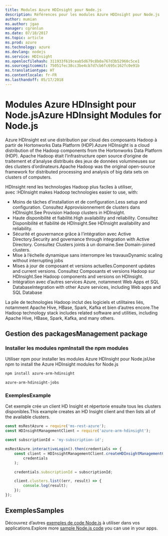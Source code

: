 ```yaml
---
title: Modules Azure HDInsight pour Node.js
description: Références pour les modules Azure HDInsight pour Node.js
author: mumian
ms.author: jgao
manager: cgronlun
ms.date: 07/18/2017
ms.topic: article
ms.prod: azure
ms.technology: azure
ms.devlang: nodejs
ms.service: HDInsight
ms.openlocfilehash: 311933f619ceab5d679c8b0a767d3b52960c5ce1
ms.sourcegitcommit: 75051fec38cc3be4cb7d7cb6fc695c162fc0e91b
ms.translationtype: HT
ms.contentlocale: fr-FR
ms.lasthandoff: 05/17/2018
---
```

# <a name="azure-hdinsight-modules-for-nodejs"></a><span data-ttu-id="e847c-103">Modules Azure HDInsight pour Node.js</span><span class="sxs-lookup"><span data-stu-id="e847c-103">Azure HDInsight Modules for Node.js</span></span>

<span data-ttu-id="e847c-104">Azure HDInsight est une distribution par cloud des composants Hadoop à partir de Hortonworks Data Platform (HDP).</span><span class="sxs-lookup"><span data-stu-id="e847c-104">Azure HDInsight is a cloud distribution of the Hadoop components from the Hortonworks Data Platform (HDP).</span></span> <span data-ttu-id="e847c-105">Apache Hadoop était l’infrastructure open source d’origine de traitement et d’analyse distribués des jeux de données volumineuses sur des clusters d’ordinateurs.</span><span class="sxs-lookup"><span data-stu-id="e847c-105">Apache Hadoop was the original open-source framework for distributed processing and analysis of big data sets on clusters of computers.</span></span>

<span data-ttu-id="e847c-106">HDInsight rend les technologies Hadoop plus faciles à utiliser, avec :</span><span class="sxs-lookup"><span data-stu-id="e847c-106">HDInsight makes Hadoop technologies easier to use, with:</span></span>
- <span data-ttu-id="e847c-107">Moins de tâches d’installation et de configuration.</span><span class="sxs-lookup"><span data-stu-id="e847c-107">Less setup and configuration.</span></span> <span data-ttu-id="e847c-108">Consultez Approvisionnement de clusters dans HDInsight.</span><span class="sxs-lookup"><span data-stu-id="e847c-108">See Provision Hadoop clusters in HDInsight.</span></span>
- <span data-ttu-id="e847c-109">Haute disponibilité et fiabilité.</span><span class="sxs-lookup"><span data-stu-id="e847c-109">High availability and reliability.</span></span> <span data-ttu-id="e847c-110">Consultez Disponibilité et fiabilité de HDInsight.</span><span class="sxs-lookup"><span data-stu-id="e847c-110">See HDInsight availability and reliability.</span></span>
- <span data-ttu-id="e847c-111">Sécurité et gouvernance grâce à l’intégration avec Active Directory.</span><span class="sxs-lookup"><span data-stu-id="e847c-111">Security and governance through integration with Active Directory.</span></span> <span data-ttu-id="e847c-112">Consultez Clusters joints à un domaine.</span><span class="sxs-lookup"><span data-stu-id="e847c-112">See Domain-joined clusters.</span></span>
- <span data-ttu-id="e847c-113">Mise à l’échelle dynamique sans interrompre les travaux</span><span class="sxs-lookup"><span data-stu-id="e847c-113">Dynamic scaling without interrupting jobs</span></span>
- <span data-ttu-id="e847c-114">Mises à jour de composant et versions actuelles.</span><span class="sxs-lookup"><span data-stu-id="e847c-114">Component updates and current versions.</span></span> <span data-ttu-id="e847c-115">Consultez Composants et versions Hadoop sur HDInsight.</span><span class="sxs-lookup"><span data-stu-id="e847c-115">See Hadoop components and versions on HDInsight.</span></span>
- <span data-ttu-id="e847c-116">Intégration avec d’autres services Azure, notamment Web Apps et SQL Database</span><span class="sxs-lookup"><span data-stu-id="e847c-116">Integration with other Azure services, including Web apps and SQL Database</span></span>

<span data-ttu-id="e847c-117">La pile de technologies Hadoop inclut des logiciels et utilitaires liés, notamment Apache Hive, HBase, Spark, Kafka et bien d’autres encore.</span><span class="sxs-lookup"><span data-stu-id="e847c-117">The Hadoop technology stack includes related software and utilities, including Apache Hive, HBase, Spark, Kafka, and many others.</span></span> 

## <a name="management-package"></a><span data-ttu-id="e847c-118">Gestion des packages</span><span class="sxs-lookup"><span data-stu-id="e847c-118">Management package</span></span>

### <a name="install-the-npm-modules"></a><span data-ttu-id="e847c-119">Installer les modules npm</span><span class="sxs-lookup"><span data-stu-id="e847c-119">Install the npm modules</span></span>

<span data-ttu-id="e847c-120">Utiliser npm pour installer les modules Azure HDInsight pour Node.js</span><span class="sxs-lookup"><span data-stu-id="e847c-120">Use npm to install the Azure HDInsight modules for Node.js</span></span>

```bash
npm install azure-arm-hdinsight
```

```bash
azure-arm-hdinsight-jobs
```

### <a name="example"></a><span data-ttu-id="e847c-121">Exemples</span><span class="sxs-lookup"><span data-stu-id="e847c-121">Example</span></span> 

<span data-ttu-id="e847c-122">Cet exemple crée un client HD Insight et répertorie ensuite tous les clusters disponibles.</span><span class="sxs-lookup"><span data-stu-id="e847c-122">This example creates an HD Insight client and then lists all of the available clusters.</span></span> 

```javascript
const msRestAzure = require('ms-rest-azure');
const HDInsightManagementClient = require('azure-arm-hdinsight');

const subscriptionId = 'my-subscription-id';

msRestAzure.interactiveLogin().then(credentials => {
    const client = HDInsightManagementClient.createHDInsightManagementClient(
        credentials
    );

    credentials.subscriptionId = subscriptionId;

    client.clusters.list((err, result) => {
        console.log(result);
    });
});
```

## <a name="samples"></a><span data-ttu-id="e847c-123">Exemples</span><span class="sxs-lookup"><span data-stu-id="e847c-123">Samples</span></span>

<span data-ttu-id="e847c-124">Découvrez d’autres [exemples de code Node.js](https://azure.microsoft.com/resources/samples/?platform=nodejs) à utiliser dans vos applications.</span><span class="sxs-lookup"><span data-stu-id="e847c-124">Explore more [sample Node.js code](https://azure.microsoft.com/resources/samples/?platform=nodejs) you can use in your apps.</span></span>
